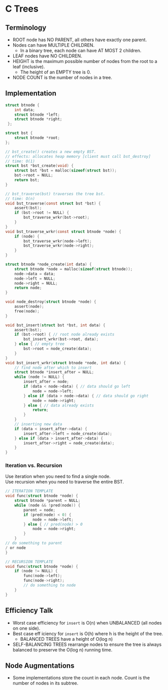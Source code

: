 # C Trees
## Terminology
- ROOT node has NO PARENT, all others have exactly one parent.
- Nodes can have MULTIPLE CHILDREN.
  - In a binary tree, each node can have AT MOST 2 children.
- LEAF nodes have NO CHILDREN.
- HEIGHT is the maximum possible number of nodes from the root to a leaf (inclusive).
  - The height of an EMPTY tree is 0.
- NODE COUNT is the number of nodes in a tree.

## Implementation
```C
struct btnode {
    int data;
    struct btnode *left;
    struct btnode *right;
 };

struct bst {
    struct btnode *root;
};

// bst_create() creates a new empty BST.
// effects: allocates heap memory [client must call bst_destroy]
// time: O(1)
struct bst *bst_create(void) {
    struct bst *bst = malloc(sizeof(struct bst));
    bst->root = NULL;
    return bst;
}

// bst_traverse(bst) traverses the tree bst.
// time: O(n)
void bst_traverse(const struct bst *bst) {
    assert(bst);
    if (bst->root != NULL) {
        bst_traverse_wrkr(bst->root);
    }
}
void bst_traverse_wrkr(const struct btnode *node) {
    if (node) {
        bst_traverse_wrkr(node->left);
        bst_traverse_wrkr(node->right);
    }
}

struct btnode *node_create(int data) {
    struct btnode *node = malloc(sizeof(struct btnode));
    node->data = data;
    node->left = NULL;
    node->right = NULL;
    return node;
}

void node_destroy(struct btnode *node) {
    assert(node);
    free(node);
}

void bst_insert(struct bst *bst, int data) {
    assert(bst);
    if (bst->root) { // root node already exists
        bst_insert_wrkr(bst->root, data);
    } else { // empty tree
        bst->root = node_create(data);
    }
}
void bst_insert_wrkr(struct btnode *node, int data) {
    // find node after which to insert
    struct btnode *insert_after = NULL;
    while (node != NULL) {
        insert_after = node;
        if (data < node->data) { // data should go left
            node = node->left;
        } else if (data > node->data) { // data should go right
            node = node->right;
        } else { // data already exists
            return;
        }
    }
    // inserting new data
    if (data < insert_after->data) {
        insert_after->left = node_create(data);
    } else if (data > insert_after->data) {
        insert_after->right = node_create(data);
    }
}
```

### Iteration vs. Recursion
Use iteration when you need to find a single node. <br>
Use recursion when you need to traverse the entire BST.
```C
// ITERATION TEMPLATE
void func(struct btnode *node) {
    struct btnode *parent = NULL;
    while (node && !pred(node)) {
        parent = node;
        if (pred(node) < 0) {
            node = node->left;
        } else { // pred(node) > 0
            node = node->right;
        }
    }
// do something to parent
/ or node
}

// RECURSION TEMPLATE
void func(struct btnode *node) {
    if (node != NULL) {
        func(node->left);
        func(node->right);
        // do something to node
    }
}

```


## Efficiency Talk
- Worst case efficiency for `insert` is O(n) when UNBALANCED (all nodes on one side).
- Best case eff iciency for `insert` is O(h) where h is the height of the tree.
    - BALANCED TREES have a height of O(log n)
- SELF-BALANCING TREES rearrange nodes to ensure the tree is always balanced to preserve the O(log n) running time.

## Node Augmentations
- Some implementations store the count in each node. Count is the number of nodes in its subtree. 











